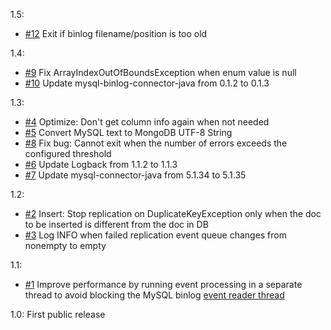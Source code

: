 1.5:

* [#12](https://github.com/ngocdaothanh/mydit/issues/12)
  Exit if binlog filename/position is too old

1.4:

* [#9](https://github.com/ngocdaothanh/mydit/issues/9)
  Fix ArrayIndexOutOfBoundsException when enum value is null
* [#10](https://github.com/ngocdaothanh/mydit/issues/10)
  Update mysql-binlog-connector-java from 0.1.2 to 0.1.3

1.3:

* [#4](https://github.com/ngocdaothanh/mydit/issues/4)
  Optimize: Don't get column info again when not needed
* [#5](https://github.com/ngocdaothanh/mydit/issues/5)
  Convert MySQL text to MongoDB UTF-8 String
* [#8](https://github.com/ngocdaothanh/mydit/issues/8)
  Fix bug: Cannot exit when the number of errors exceeds the configured threshold
* [#6](https://github.com/ngocdaothanh/mydit/issues/6)
  Update Logback from 1.1.2 to 1.1.3
* [#7](https://github.com/ngocdaothanh/mydit/issues/7)
  Update mysql-connector-java from 5.1.34 to 5.1.35

1.2:

* [#2](https://github.com/ngocdaothanh/mydit/issues/2)
  Insert: Stop replication on DuplicateKeyException only when the doc to be
  inserted is different from the doc in DB
* [#3](https://github.com/ngocdaothanh/mydit/issues/3)
  Log INFO when failed replication event queue changes from nonempty to empty

1.1:

* [#1](https://github.com/ngocdaothanh/mydit/issues/1)
  Improve performance by running event processing in a separate thread to
  avoid blocking the MySQL binlog
  [event reader thread](https://github.com/shyiko/mysql-binlog-connector-java/issues/32)

1.0: First public release
